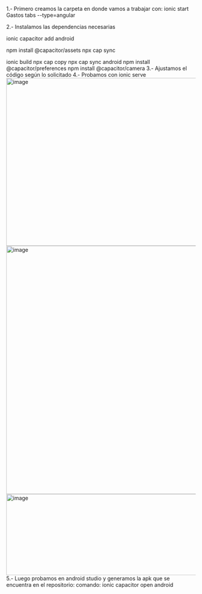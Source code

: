 1.- Primero creamos la carpeta en donde vamos a trabajar con:
ionic start Gastos tabs --type=angular

2.- Instalamos las dependencias necesarias

ionic capacitor add android

npm install @capacitor/assets
npx cap sync

ionic build
npx cap copy
npx cap sync android
npm install @capacitor/preferences
npm install @capacitor/camera
3.- Ajustamos el código según lo solicitado
4.- Probamos con ionic serve
<img width="1591" height="445" alt="image" src="https://github.com/user-attachments/assets/9eeaeda4-5bb3-496a-961d-69da110823eb" />
<img width="1456" height="658" alt="image" src="https://github.com/user-attachments/assets/6d5eaf3c-189a-4e47-88fc-badf43bc98e8" />
<img width="1590" height="215" alt="image" src="https://github.com/user-attachments/assets/78a25010-514d-40c5-a084-09854108e6b4" />
5.- Luego probamos en android studio y generamos la apk que se encuentra en el repositorio:
comando: ionic capacitor open android





